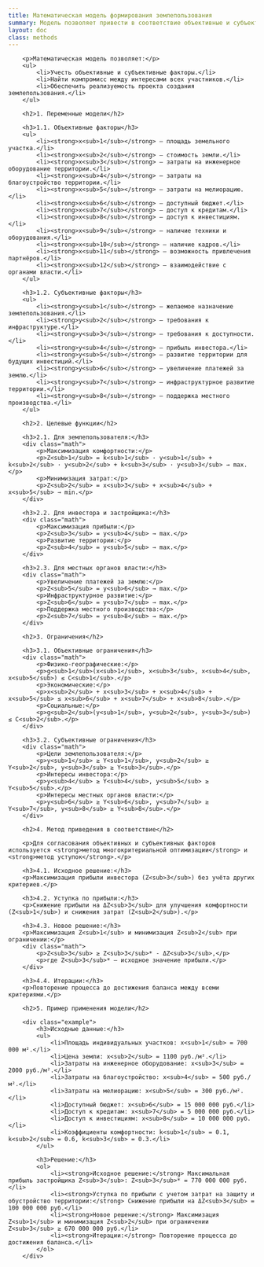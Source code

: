 ```yaml
---
title: Математическая модель формирования землепользования
summary: Модель позволяет привести в соответствие объективные и субъективные факторы формирования землепользования
layout: doc
class: methods
---
```


<div class="section">    

    
        <p>Математическая модель позволяет:</p>
        <ul>
            <li>Учесть объективные и субъективные факторы.</li>
            <li>Найти компромисс между интересами всех участников.</li>
            <li>Обеспечить реализуемость проекта создания землепользования.</li>
        </ul>
        
        <h2>1. Переменные модели</h2>
    
        <h3>1.1. Объективные факторы</h3>
        <ul>
            <li><strong>x<sub>1</sub></strong> — площадь земельного участка.</li>
            <li><strong>x<sub>2</sub></strong> — стоимость земли.</li>
            <li><strong>x<sub>3</sub></strong> — затраты на инженерное оборудование территории.</li>
            <li><strong>x<sub>4</sub></strong> — затраты на благоустройство территории.</li>
            <li><strong>x<sub>5</sub></strong> — затраты на мелиорацию.</li>
            <li><strong>x<sub>6</sub></strong> — доступный бюджет.</li>
            <li><strong>x<sub>7</sub></strong> — доступ к кредитам.</li>
            <li><strong>x<sub>8</sub></strong> — доступ к инвестициям.</li>
            <li><strong>x<sub>9</sub></strong> — наличие техники и оборудования.</li>
            <li><strong>x<sub>10</sub></strong> — наличие кадров.</li>
            <li><strong>x<sub>11</sub></strong> — возможность привлечения партнёров.</li>
            <li><strong>x<sub>12</sub></strong> — взаимодействие с органами власти.</li>
        </ul>
    
        <h3>1.2. Субъективные факторы</h3>
        <ul>
            <li><strong>y<sub>1</sub></strong> — желаемое назначение землепользования.</li>
            <li><strong>y<sub>2</sub></strong> — требования к инфраструктуре.</li>
            <li><strong>y<sub>3</sub></strong> — требования к доступности.</li>
            <li><strong>y<sub>4</sub></strong> — прибыль инвестора.</li>
            <li><strong>y<sub>5</sub></strong> — развитие территории для будущих инвестиций.</li>
            <li><strong>y<sub>6</sub></strong> — увеличение платежей за землю.</li>
            <li><strong>y<sub>7</sub></strong> — инфраструктурное развитие территории.</li>
            <li><strong>y<sub>8</sub></strong> — поддержка местного производства.</li>
        </ul>
    
        <h2>2. Целевые функции</h2>
    
        <h3>2.1. Для землепользователя:</h3>
        <div class="math">
            <p>Максимизация комфортности:</p>
            <p>Z<sub>1</sub> = k<sub>1</sub> · y<sub>1</sub> + k<sub>2</sub> · y<sub>2</sub> + k<sub>3</sub> · y<sub>3</sub> → max.</p>
            <p>Минимизация затрат:</p>
            <p>Z<sub>2</sub> = x<sub>3</sub> + x<sub>4</sub> + x<sub>5</sub> → min.</p>
        </div>
    
        <h3>2.2. Для инвестора и застройщика:</h3>
        <div class="math">
            <p>Максимизация прибыли:</p>
            <p>Z<sub>3</sub> = y<sub>4</sub> → max.</p>
            <p>Развитие территории:</p>
            <p>Z<sub>4</sub> = y<sub>5</sub> → max.</p>
        </div>
    
        <h3>2.3. Для местных органов власти:</h3>
        <div class="math">
            <p>Увеличение платежей за землю:</p>
            <p>Z<sub>5</sub> = y<sub>6</sub> → max.</p>
            <p>Инфраструктурное развитие:</p>
            <p>Z<sub>6</sub> = y<sub>7</sub> → max.</p>
            <p>Поддержка местного производства:</p>
            <p>Z<sub>7</sub> = y<sub>8</sub> → max.</p>
        </div>
    
        <h2>3. Ограничения</h2>
    
        <h3>3.1. Объективные ограничения</h3>
        <div class="math">
            <p>Физико-географические:</p>
            <p>g<sub>1</sub>(x<sub>1</sub>, x<sub>3</sub>, x<sub>4</sub>, x<sub>5</sub>) ≤ C<sub>1</sub>.</p>
            <p>Экономические:</p>
            <p>x<sub>2</sub> + x<sub>3</sub> + x<sub>4</sub> + x<sub>5</sub> ≤ x<sub>6</sub> + x<sub>7</sub> + x<sub>8</sub>.</p>
            <p>Социальные:</p>
            <p>g<sub>2</sub>(y<sub>1</sub>, y<sub>2</sub>, y<sub>3</sub>) ≤ C<sub>2</sub>.</p>
        </div>
    
        <h3>3.2. Субъективные ограничения</h3>
        <div class="math">
            <p>Цели землепользователя:</p>
            <p>y<sub>1</sub> ≥ Y<sub>1</sub>, y<sub>2</sub> ≥ Y<sub>2</sub>, y<sub>3</sub> ≥ Y<sub>3</sub>.</p>
            <p>Интересы инвестора:</p>
            <p>y<sub>4</sub> ≥ Y<sub>4</sub>, y<sub>5</sub> ≥ Y<sub>5</sub>.</p>
            <p>Интересы местных органов власти:</p>
            <p>y<sub>6</sub> ≥ Y<sub>6</sub>, y<sub>7</sub> ≥ Y<sub>7</sub>, y<sub>8</sub> ≥ Y<sub>8</sub>.</p>
        </div>
    
        <h2>4. Метод приведения в соответствие</h2>
    
        <p>Для согласования объективных и субъективных факторов используется <strong>метод многокритериальной оптимизации</strong> и <strong>метод уступок</strong>.</p>
    
        <h3>4.1. Исходное решение:</h3>
        <p>Максимизация прибыли инвестора (Z<sub>3</sub>) без учёта других критериев.</p>
    
        <h3>4.2. Уступка по прибыли:</h3>
        <p>Снижение прибыли на ΔZ<sub>3</sub> для улучшения комфортности (Z<sub>1</sub>) и снижения затрат (Z<sub>2</sub>).</p>
    
        <h3>4.3. Новое решение:</h3>
        <p>Максимизация Z<sub>1</sub> и минимизация Z<sub>2</sub> при ограничении:</p>
        <div class="math">
            <p>Z<sub>3</sub> ≥ Z<sub>3</sub>* - ΔZ<sub>3</sub>,</p>
            <p>где Z<sub>3</sub>* — исходное значение прибыли.</p>
        </div>
    
        <h3>4.4. Итерации:</h3>
        <p>Повторение процесса до достижения баланса между всеми критериями.</p>
    
        <h2>5. Пример применения модели</h2>
    
        <div class="example">
            <h3>Исходные данные:</h3>
            <ul>
                <li>Площадь индивидуальных участков: x<sub>1</sub> = 700 000 м².</li>
                <li>Цена земли: x<sub>2</sub> = 1100 руб./м².</li>
                <li>Затраты на инженерное оборудование: x<sub>3</sub> = 2000 руб./м².</li>
                <li>Затраты на благоустройство: x<sub>4</sub> = 500 руб./м².</li>
                <li>Затраты на мелиорацию: x<sub>5</sub> = 300 руб./м².</li>
                <li>Доступный бюджет: x<sub>6</sub> = 15 000 000 руб.</li>
                <li>Доступ к кредитам: x<sub>7</sub> = 5 000 000 руб.</li>
                <li>Доступ к инвестициям: x<sub>8</sub> = 10 000 000 руб.</li>
                <li>Коэффициенты комфортности: k<sub>1</sub> = 0.1, k<sub>2</sub> = 0.6, k<sub>3</sub> = 0.3.</li>
            </ul>
    
            <h3>Решение:</h3>
            <ol>
                <li><strong>Исходное решение:</strong> Максимальная прибыль застройщика Z<sub>3</sub>: Z<sub>3</sub>* = 770 000 000 руб.</li>
                <li><strong>Уступка по прибыли с учетом затрат на защиту и обустройство территории:</strong> Снижение прибыли на ΔZ<sub>3</sub> = 100 000 000 руб.</li>
                <li><strong>Новое решение:</strong> Максимизация Z<sub>1</sub> и минимизация Z<sub>2</sub> при ограничении Z<sub>3</sub> ≥ 670 000 000 руб.</li>
                <li><strong>Итерации:</strong> Повторение процесса до достижения баланса.</li>
            </ol>
        </div>
    
